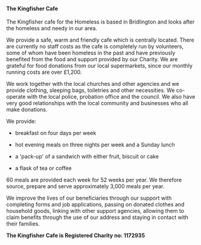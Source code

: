 #### The Kingfisher Cafe

The Kingfisher cafe for the Homeless is based in Bridlington and looks after the homeless and needy in our area.

We provide a safe, warm and friendly cafe which is centrally located. There are currently no staff costs as the cafe is completely run by volunteers, some of whom have been homeless in the past and have previously benefited from the food and support provided by our Charity. We are grateful for food donations from our local supermarkets, since our monthly running costs are over £1,200.

We work together with the local churches and other agencies and we provide clothing, sleeping bags, toiletries and other necessities. We co-operate with the local police, probation office and the council. We also have very good relationships with the local community and businesses who all make donations.

We provide:

- breakfast on four days per week
- hot evening meals on three nights per week and a Sunday lunch
- a 'pack-up' of a sandwich with either fruit, biscuit or cake
- a flask of tea or coffee

60 meals are provided each week for 52 weeks per year. We therefore source, prepare and serve approximately 3,000 meals per year.

We improve the lives of our beneficiaries through our support with completing forms and job applications, passing on donated clothes and household goods, linking with other support agencies, allowing them to claim benefits through the use of our address and staying in contact with their families.

**The Kingfisher Cafe is Registered Charity no: 1172935**